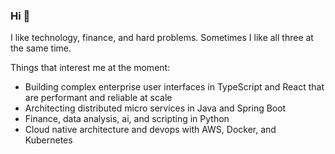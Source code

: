 ### Hi 👋

I like technology, finance, and hard problems. Sometimes I like all three at the same time.

Things that interest me at the moment:
* Building complex enterprise user interfaces in TypeScript and React that are performant and reliable at scale
* Architecting distributed micro services in Java and Spring Boot
* Finance, data analysis, ai, and scripting in Python
* Cloud native architecture and devops with AWS, Docker, and Kubernetes
